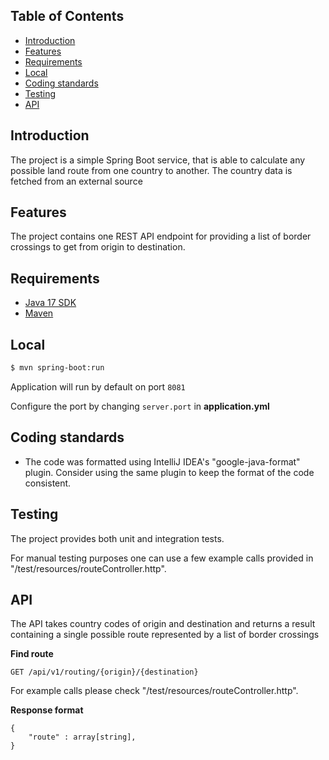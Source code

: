 ## Table of Contents

- [Introduction](#introduction)
- [Features](#features)
- [Requirements](#requirements)
- [Local](#local)
- [Coding standards](#coding-standards)
- [Testing](#testing)
- [API](#api)

## Introduction

The project is a simple Spring Boot service, that is able to calculate any possible land
route from one country to another. The country data is fetched from an external source

## Features

The project contains one REST API endpoint for providing a list of border crossings to get from origin to destination.

## Requirements

* [Java 17 SDK](https://www.oracle.com/java/technologies/downloads/#java17)
* [Maven](https://maven.apache.org/download.cgi)

## Local

```bash
$ mvn spring-boot:run
```

Application will run by default on port `8081`

Configure the port by changing `server.port` in __application.yml__

## Coding standards

- The code was formatted using IntelliJ IDEA's "google-java-format" plugin. Consider using the same plugin to keep the
  format of the code consistent.

## Testing

The project provides both unit and integration tests.

For manual testing purposes one can use a few example calls provided in "/test/resources/routeController.http".

## API

The API takes country codes of origin and destination and returns a result containing a single possible route
represented by a list of border crossings

**Find route**

```http
GET /api/v1/routing/{origin}/{destination}
```

For example calls please check "/test/resources/routeController.http".

**Response format**

```code
{
    "route" : array[string],
}
```
